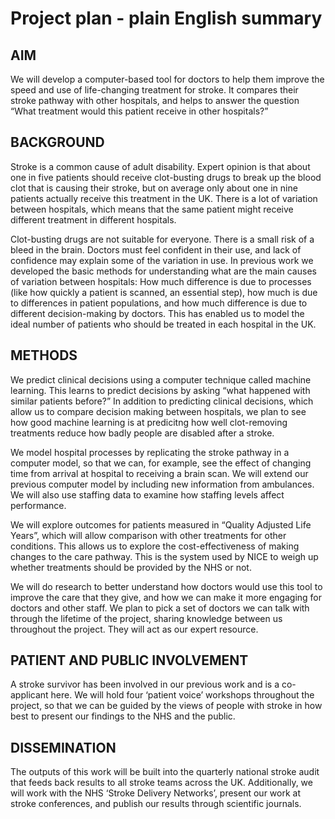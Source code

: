 # Project plan - plain English summary

## AIM

We will develop a computer-based tool for doctors to help them improve the speed and use of life-changing treatment for stroke. It compares their stroke pathway with other hospitals, and helps to answer the question “What treatment would this patient receive in other hospitals?”

## BACKGROUND

Stroke is a common cause of adult disability. Expert opinion is that about one in five patients should receive clot-busting drugs to break up the blood clot that is causing their stroke, but on average only about one in nine patients actually receive this treatment in the UK. There is a lot of variation between hospitals, which means that the same patient might receive different treatment in different hospitals. 

Clot-busting drugs are not suitable for everyone. There is a small risk of a bleed in the brain. Doctors must feel confident in their use, and lack of confidence may explain some of the variation in use. In previous work we developed the basic methods for understanding what are the main causes of variation between hospitals: How much difference is due to processes (like how quickly a patient is scanned, an essential step), how much is due to differences in patient populations, and how much difference is due to different decision-making by doctors. This has enabled us to model the ideal number of patients who should be treated in each hospital in the UK.

## METHODS

We predict clinical decisions using a computer technique called machine learning. This learns to predict decisions by asking “what happened with similar patients before?” In addition to predicting clinical decisions, which allow us to compare decision making between hospitals, we plan to see how good machine learning is at predicitng how well clot-removing treatments reduce how badly people are disabled after a stroke.

We model hospital processes by replicating the stroke pathway in a computer model, so that we can, for example, see the effect of changing time from arrival at hospital to receiving a brain scan. We will extend our previous computer model by including new information from ambulances. We will also use staffing data to examine how staffing levels affect performance.

We will explore outcomes for patients measured in “Quality Adjusted Life Years”, which will allow comparison with other treatments for other conditions. This allows us to explore the cost-effectiveness of making changes to the care pathway. This is the system used by NICE to weigh up whether treatments should be provided by the NHS or not.

We will do research to better understand how doctors would use this tool to improve the care that they give, and how we can make it more engaging for doctors and other staff. We plan to pick a set of doctors we can talk with through the lifetime of the project, sharing knowledge between us throughout the project. They will act as our expert resource.

## PATIENT AND PUBLIC INVOLVEMENT

A stroke survivor has been involved in our previous work and is a co-applicant here. We will hold four ‘patient voice’ workshops throughout the project, so that we can be guided by the views of people with stroke in how best to present our findings to the NHS and the public.

## DISSEMINATION

The outputs of this work will be built into the quarterly national stroke audit that feeds back results to all stroke teams across the UK. Additionally, we will work with the NHS ‘Stroke Delivery Networks’, present our work at stroke conferences, and publish our results through scientific journals.
